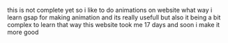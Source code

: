 this is not complete yet 
so i like to do animations on website what way i learn gsap for making animation and its really usefull but also it being a bit complex to learn that way this website took me 17 days and soon i make it more good 
